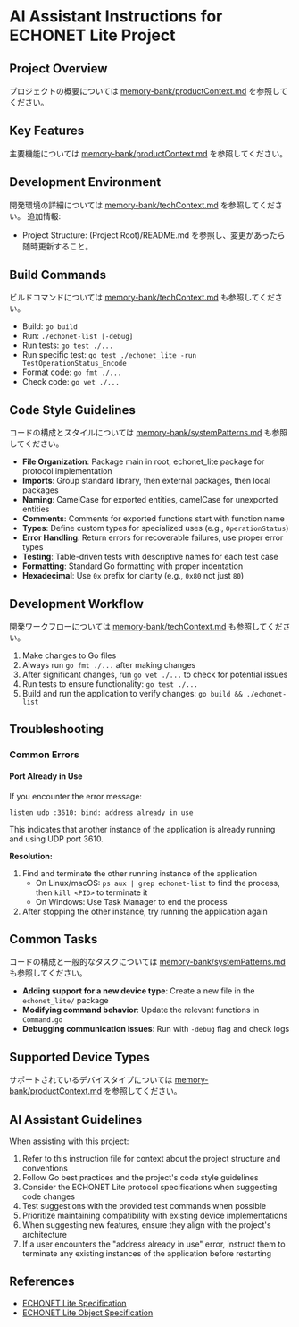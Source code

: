
# AI Assistant Instructions for ECHONET Lite Project

## Project Overview

プロジェクトの概要については [memory-bank/productContext.md](../memory-bank/productContext.md) を参照してください。

## Key Features

主要機能については [memory-bank/productContext.md](../memory-bank/productContext.md) を参照してください。

## Development Environment

開発環境の詳細については [memory-bank/techContext.md](../memory-bank/techContext.md) を参照してください。
追加情報:

- Project Structure: (Project Root)/README.md を参照し、変更があったら随時更新すること。

## Build Commands

ビルドコマンドについては [memory-bank/techContext.md](../memory-bank/techContext.md) も参照してください。

- Build: `go build`
- Run: `./echonet-list [-debug]`
- Run tests: `go test ./...`
- Run specific test: `go test ./echonet_lite -run TestOperationStatus_Encode`
- Format code: `go fmt ./...`
- Check code: `go vet ./...`

## Code Style Guidelines

コードの構成とスタイルについては [memory-bank/systemPatterns.md](../memory-bank/systemPatterns.md) も参照してください。

- **File Organization**: Package main in root, echonet_lite package for protocol implementation
- **Imports**: Group standard library, then external packages, then local packages
- **Naming**: CamelCase for exported entities, camelCase for unexported entities
- **Comments**: Comments for exported functions start with function name
- **Types**: Define custom types for specialized uses (e.g., `OperationStatus`)
- **Error Handling**: Return errors for recoverable failures, use proper error types
- **Testing**: Table-driven tests with descriptive names for each test case
- **Formatting**: Standard Go formatting with proper indentation
- **Hexadecimal**: Use `0x` prefix for clarity (e.g., `0x80` not just `80`)

## Development Workflow

開発ワークフローについては [memory-bank/techContext.md](../memory-bank/techContext.md) も参照してください。

1. Make changes to Go files
2. Always run `go fmt ./...` after making changes
3. After significant changes, run `go vet ./...` to check for potential issues
4. Run tests to ensure functionality: `go test ./...`
5. Build and run the application to verify changes: `go build && ./echonet-list`

## Troubleshooting

### Common Errors

#### Port Already in Use

If you encounter the error message:

```console
listen udp :3610: bind: address already in use
```

This indicates that another instance of the application is already running and using UDP port 3610.

**Resolution:**

1. Find and terminate the other running instance of the application
   - On Linux/macOS: `ps aux | grep echonet-list` to find the process, then `kill <PID>` to terminate it
   - On Windows: Use Task Manager to end the process
2. After stopping the other instance, try running the application again

## Common Tasks

コードの構成と一般的なタスクについては [memory-bank/systemPatterns.md](../memory-bank/systemPatterns.md) も参照してください。

- **Adding support for a new device type**: Create a new file in the `echonet_lite/` package
- **Modifying command behavior**: Update the relevant functions in `Command.go`
- **Debugging communication issues**: Run with `-debug` flag and check logs

## Supported Device Types

サポートされているデバイスタイプについては [memory-bank/productContext.md](../memory-bank/productContext.md) を参照してください。

## AI Assistant Guidelines

When assisting with this project:

1. Refer to this instruction file for context about the project structure and conventions
2. Follow Go best practices and the project's code style guidelines
3. Consider the ECHONET Lite protocol specifications when suggesting code changes
4. Test suggestions with the provided test commands when possible
5. Prioritize maintaining compatibility with existing device implementations
6. When suggesting new features, ensure they align with the project's architecture
7. If a user encounters the "address already in use" error, instruct them to terminate any existing instances of the application before restarting

## References

- [ECHONET Lite Specification](https://echonet.jp/spec_v114_lite/)
- [ECHONET Lite Object Specification](https://echonet.jp/spec_object_rr2/)
